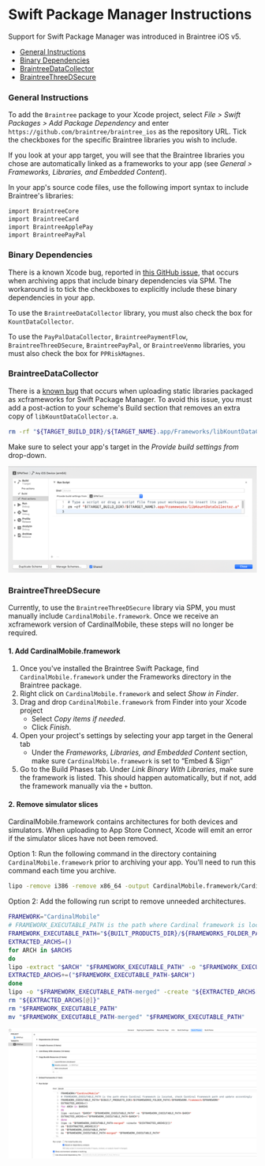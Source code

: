 # Swift Package Manager Instructions

Support for Swift Package Manager was introduced in Braintree iOS v5.

* [General Instructions](#general-instructions)
* [Binary Dependencies](#binary-dependencies)
* [BraintreeDataCollector](#braintreedatacollector)
* [BraintreeThreeDSecure](#braintreethreedsecure)

### General Instructions

To add the `Braintree` package to your Xcode project, select _File > Swift Packages > Add Package Dependency_ and enter `https://github.com/braintree/braintree_ios` as the repository URL. Tick the checkboxes for the specific Braintree libraries you wish to include.

If you look at your app target, you will see that the Braintree libraries you chose are automatically linked as a frameworks to your app (see _General > Frameworks, Libraries, and Embedded Content_).

In your app's source code files, use the following import syntax to include Braintree's libraries:
```
import BraintreeCore
import BraintreeCard
import BraintreeApplePay
import BraintreePayPal
```

### Binary Dependencies

There is a known Xcode bug, reported in [this GitHub issue](https://github.com/braintree/braintree_ios/issues/576), that occurs when archiving apps that include binary dependencies via SPM. The workaround is to tick the checkboxes to explicitly include these binary dependencies in your app.

To use the `BraintreeDataCollector` library, you must also check the box for `KountDataCollector`.

To use the `PayPalDataCollector`, `BraintreePaymentFlow`, `BraintreeThreeDSecure`, `BraintreePayPal`, or `BraintreeVenmo` libraries, you must also check the box for `PPRiskMagnes`.

### BraintreeDataCollector

There is a [known bug](https://forums.swift.org/t/packaging-static-library-in-spm-package-for-ios-executable/41245/13) that occurs when uploading static libraries packaged as xcframeworks for Swift Package Manager. To avoid this issue, you must add a post-action to your scheme's Build section that removes an extra copy of `libKountDataCollector.a`.


```sh
rm -rf "${TARGET_BUILD_DIR}/${TARGET_NAME}.app/Frameworks/libKountDataCollector.a"
```

Make sure to select your app's target in the _Provide build settings from_ drop-down.

![image](image_assets/kount_post_action.png)

### BraintreeThreeDSecure

Currently, to use the `BraintreeThreeDSecure` library via SPM, you must manually include `CardinalMobile.framework`. Once we receive an xcframework version of CardinalMobile, these steps will no longer be required.

#### 1. Add CardinalMobile.framework

1. Once you've installed the Braintree Swift Package, find `CardinalMobile.framework` under the Frameworks directory in the Braintree package.
1. Right click on `CardinalMobile.framework` and select _Show in Finder_.
1. Drag and drop `CardinalMobile.framework` from Finder into your Xcode project
    * Select _Copy items if needed_.
    * Click _Finish_.
1. Open your project's settings by selecting your app target in the General tab
    * Under the _Frameworks, Libraries, and Embedded Content_ section, make sure `CardinalMobile.framework` is set to “Embed & Sign”
1. Go to the Build Phases tab. Under _Link Binary With Libraries_, make sure the framework is listed. This should happen automatically, but if not, add the framework manually via the `+` button.

#### 2. Remove simulator slices

CardinalMobile.framework contains architectures for both devices and simulators. When uploading to App Store Connect, Xcode will emit an error if the simulator slices have not been removed.

Option 1: Run the following command in the directory containing `CardinalMobile.framework` prior to archiving your app. You'll need to run this command each time you archive.

```sh
lipo -remove i386 -remove x86_64 -output CardinalMobile.framework/CardinalMobile CardinalMobile.framework/CardinalMobile
```

Option 2: Add the following run script to remove unneeded architectures.

```sh
FRAMEWORK="CardinalMobile"
# FRAMEWORK_EXECUTABLE_PATH is the path where Cardinal framework is located, check Cardinal framework path and update accordingly
FRAMEWORK_EXECUTABLE_PATH="${BUILT_PRODUCTS_DIR}/${FRAMEWORKS_FOLDER_PATH}/$FRAMEWORK.framework/$FRAMEWORK"
EXTRACTED_ARCHS=()
for ARCH in $ARCHS
do
lipo -extract "$ARCH" "$FRAMEWORK_EXECUTABLE_PATH" -o "$FRAMEWORK_EXECUTABLE_PATH-$ARCH"
EXTRACTED_ARCHS+=("$FRAMEWORK_EXECUTABLE_PATH-$ARCH")
done
lipo -o "$FRAMEWORK_EXECUTABLE_PATH-merged" -create "${EXTRACTED_ARCHS[@]}"
rm "${EXTRACTED_ARCHS[@]}"
rm "$FRAMEWORK_EXECUTABLE_PATH"
mv "$FRAMEWORK_EXECUTABLE_PATH-merged" "$FRAMEWORK_EXECUTABLE_PATH"
```

![image](image_assets/cardinal_run_script.png)
